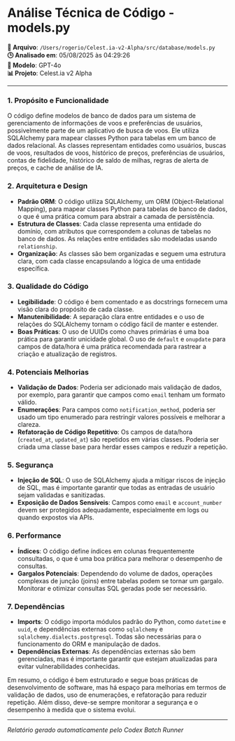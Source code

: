 # Análise Técnica de Código - models.py

**📁 Arquivo**: `/Users/rogerio/Celest.ia-v2-Alpha/src/database/models.py`  
**🕒 Analisado em**: 05/08/2025 às 04:29:26  
**🤖 Modelo**: GPT-4o  
**📊 Projeto**: Celest.ia v2 Alpha  

---

### 1. Propósito e Funcionalidade

O código define modelos de banco de dados para um sistema de gerenciamento de informações de voos e preferências de usuários, possivelmente parte de um aplicativo de busca de voos. Ele utiliza SQLAlchemy para mapear classes Python para tabelas em um banco de dados relacional. As classes representam entidades como usuários, buscas de voos, resultados de voos, histórico de preços, preferências de usuários, contas de fidelidade, histórico de saldo de milhas, regras de alerta de preços, e cache de análise de IA.

### 2. Arquitetura e Design

- **Padrão ORM**: O código utiliza SQLAlchemy, um ORM (Object-Relational Mapping), para mapear classes Python para tabelas de banco de dados, o que é uma prática comum para abstrair a camada de persistência.
- **Estrutura de Classes**: Cada classe representa uma entidade do domínio, com atributos que correspondem a colunas de tabelas no banco de dados. As relações entre entidades são modeladas usando `relationship`.
- **Organização**: As classes são bem organizadas e seguem uma estrutura clara, com cada classe encapsulando a lógica de uma entidade específica.

### 3. Qualidade do Código

- **Legibilidade**: O código é bem comentado e as docstrings fornecem uma visão clara do propósito de cada classe.
- **Manutenibilidade**: A separação clara entre entidades e o uso de relações do SQLAlchemy tornam o código fácil de manter e estender.
- **Boas Práticas**: O uso de UUIDs como chaves primárias é uma boa prática para garantir unicidade global. O uso de `default` e `onupdate` para campos de data/hora é uma prática recomendada para rastrear a criação e atualização de registros.

### 4. Potenciais Melhorias

- **Validação de Dados**: Poderia ser adicionado mais validação de dados, por exemplo, para garantir que campos como `email` tenham um formato válido.
- **Enumerações**: Para campos como `notification_method`, poderia ser usado um tipo enumerado para restringir valores possíveis e melhorar a clareza.
- **Refatoração de Código Repetitivo**: Os campos de data/hora (`created_at`, `updated_at`) são repetidos em várias classes. Poderia ser criada uma classe base para herdar esses campos e reduzir a repetição.

### 5. Segurança

- **Injeção de SQL**: O uso de SQLAlchemy ajuda a mitigar riscos de injeção de SQL, mas é importante garantir que todas as entradas de usuário sejam validadas e sanitizadas.
- **Exposição de Dados Sensíveis**: Campos como `email` e `account_number` devem ser protegidos adequadamente, especialmente em logs ou quando expostos via APIs.

### 6. Performance

- **Índices**: O código define índices em colunas frequentemente consultadas, o que é uma boa prática para melhorar o desempenho de consultas.
- **Gargalos Potenciais**: Dependendo do volume de dados, operações complexas de junção (joins) entre tabelas podem se tornar um gargalo. Monitorar e otimizar consultas SQL geradas pode ser necessário.

### 7. Dependências

- **Imports**: O código importa módulos padrão do Python, como `datetime` e `uuid`, e dependências externas como `sqlalchemy` e `sqlalchemy.dialects.postgresql`. Todas são necessárias para o funcionamento do ORM e manipulação de dados.
- **Dependências Externas**: As dependências externas são bem gerenciadas, mas é importante garantir que estejam atualizadas para evitar vulnerabilidades conhecidas.

Em resumo, o código é bem estruturado e segue boas práticas de desenvolvimento de software, mas há espaço para melhorias em termos de validação de dados, uso de enumerações, e refatoração para reduzir repetição. Além disso, deve-se sempre monitorar a segurança e o desempenho à medida que o sistema evolui.

---

*Relatório gerado automaticamente pelo Codex Batch Runner*
